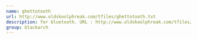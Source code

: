 ```yaml
---
name: ghettotooth
url: http://www.oldskoolphreak.com/tfiles/ghettotooth.txt
description: for bluetooth. URL : http://www.oldskoolphreak.com/tfiles/ghettotooth.txt Groups : blackarch blackarch-bluetooth
group: blackarch
---
```

